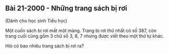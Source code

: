 ## Bài 21-2000 - Những trang sách bị rơi 

(Dành cho học sinh Tiểu học)

Một cuốn sách bị rơi mất một mảng. 
Trang bị rơi thứ nhất có số 387, còn trang cuối cũng gồm 3 chữ số 3, 8, 7 nhưng được viết theo một thứ tự khác.

Hỏi có bao nhiêu trang sách bị rơi ra? 
